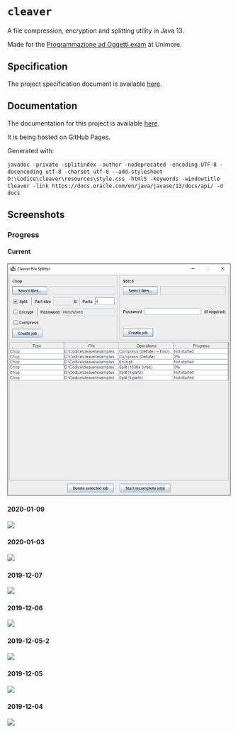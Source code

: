 # `cleaver`

A file compression, encryption and splitting utility in Java 13.

Made for the [Programmazione ad Oggetti exam](http://didattica.agentgroup.unimore.it/wiki/index.php/Programmazione_ad_Oggetti#Modalit.C3.A0_di_Sviluppo_del_Progetto_Java) at Unimore.

## Specification

The project specification document is available [here](http://didattica.agentgroup.unimore.it/wiki/images/4/48/Tesina1920.pdf).

## Documentation

The documentation for this project is available [here](https://gh.steffo.eu/cleaver).

It is being hosted on GitHub Pages.

Generated with:
```
javadoc -private -splitindex -author -nodeprecated -encoding UTF-8 -docencoding utf-8 -charset utf-8 --add-stylesheet D:\Codice\cleaver\resources\style.css -html5 -keywords -windowtitle Cleaver -link https://docs.oracle.com/en/java/javase/13/docs/api/ -d docs
```

## Screenshots

### Progress

#### Current

![](src/eu.steffo.cleaver/doc-files/main.png)

#### 2020-01-09

![](https://i.imgur.com/gBiY7eM.png)

#### 2020-01-03

![](https://i.imgur.com/4ZUVo2v.png)

#### 2019-12-07

![](https://i.imgur.com/nlmvEUX.png)

#### 2019-12-06

![](https://i.imgur.com/TBPgZ4D.png)

#### 2019-12-05-2

![](https://i.imgur.com/Anrol7S.png)

#### 2019-12-05

![](https://i.imgur.com/sLG43Kc.png)

#### 2019-12-04

![](https://i.imgur.com/HnD7k3B.png)